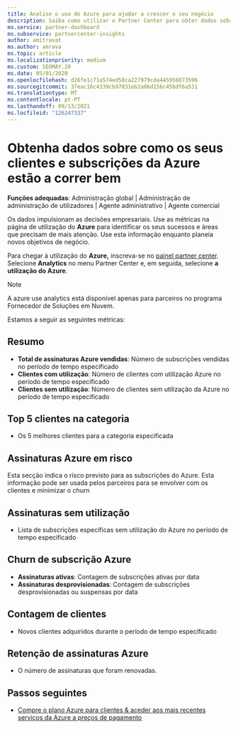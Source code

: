 ```yaml
---
title: Analise o uso do Azure para ajudar a crescer o seu negócio
description: Saiba como utilizar o Partner Center para obter dados sobre o uso das subscrições Azure dos seus clientes. Os dados incluem subscrições vendidas, em risco e em uso.
ms.service: partner-dashboard
ms.subservice: partnercenter-insights
author: amitravat
ms.author: amrava
ms.topic: article
ms.localizationpriority: medium
ms.custom: SEOMAY.20
ms.date: 05/01/2020
ms.openlocfilehash: d26fe1c71a574ed58ca227979cda445950873596
ms.sourcegitcommit: 37eac16c4339cb97831eb2a86d156c45bdf6a531
ms.translationtype: MT
ms.contentlocale: pt-PT
ms.lasthandoff: 09/13/2021
ms.locfileid: "126247337"
---
```

# <a name="get-data-about-how-well-your-customers-and-azure-subscriptions-are-doing"></a>Obtenha dados sobre como os seus clientes e subscrições da Azure estão a correr bem



**Funções adequadas**: Administração global | Administração de administração de utilizadores | Agente administrativo | Agente comercial

Os dados impulsionam as decisões empresariais. Use as métricas na página de utilização do **Azure** para identificar os seus sucessos e áreas que precisam de mais atenção. Use esta informação enquanto planeia novos objetivos de negócio.

Para chegar à utilização do **Azure,** inscreva-se no [painel partner center](https://partner.microsoft.com/dashboard). Selecione **Analytics** no menu Partner Center e, em seguida, selecione **a utilização do Azure**.

> [!NOTE]
> A azure use analytics está disponível apenas para parceiros no programa Fornecedor de Soluções em Nuvem.

Estamos a seguir as seguintes métricas:

## <a name="summary"></a>Resumo

- **Total de assinaturas Azure vendidas**: Número de subscrições vendidas no período de tempo especificado  
- **Clientes com utilização**: Número de clientes com utilização Azure no período de tempo especificado  
- **Clientes sem utilização**: Número de clientes sem utilização da Azure no período de tempo especificado  

## <a name="top-5-customers-in-category"></a>Top 5 clientes na categoria

- Os 5 melhores clientes para a categoria especificada  

## <a name="azure-subscriptions-at-risk"></a>Assinaturas Azure em risco

Esta secção indica o risco previsto para as subscrições do Azure. Esta informação pode ser usada pelos parceiros para se envolver com os clientes e minimizar o churn

## <a name="subscriptions-without-usage"></a>Assinaturas sem utilização

- Lista de subscrições específicas sem utilização do Azure no período de tempo especificado  

## <a name="azure-subscription-churn"></a>Churn de subscrição Azure

- **Assinaturas ativas**: Contagem de subscrições ativas por data  
- **Assinaturas desprovisionadas**: Contagem de subscrições desprovisionadas ou suspensas por data  

## <a name="customer-count"></a>Contagem de clientes

- Novos clientes adquiridos durante o período de tempo especificado  

## <a name="azure-subscription-retention"></a>Retenção de assinaturas Azure

- O número de assinaturas que foram renovadas.

 ## <a name="next-steps"></a>Passos seguintes

- [Compre o plano Azure para clientes & aceder aos mais recentes serviços da Azure a preços de pagamento](purchase-azure-plan.md)
